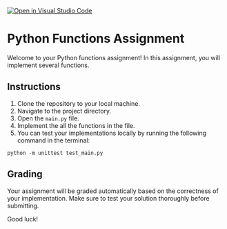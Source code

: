 [![Open in Visual Studio Code](https://classroom.github.com/assets/open-in-vscode-718a45dd9cf7e7f842a935f5ebbe5719a5e09af4491e668f4dbf3b35d5cca122.svg)](https://classroom.github.com/online_ide?assignment_repo_id=11757536&assignment_repo_type=AssignmentRepo)
# Python Functions Assignment

Welcome to your Python functions assignment! In this assignment, you will implement several functions.

## Instructions

1. Clone the repository to your local machine.
2. Navigate to the project directory.
3. Open the `main.py` file.
4. Implement the all the functions in the file.
5. You can test your implementations locally by running the following command in the terminal:

```python -m unittest test_main.py```


## Grading

Your assignment will be graded automatically based on the correctness of your implementation. Make sure to test your solution thoroughly before submitting.

Good luck!
